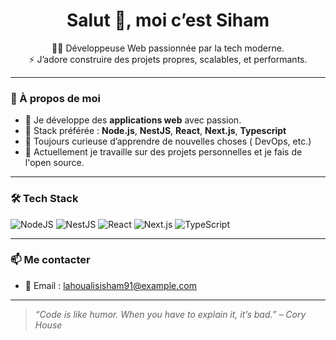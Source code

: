 <h1 align="center">Salut 👋, moi c’est Siham</h1>

<p align="center">
  🧑‍💻 Développeuse Web passionnée par la tech moderne. <br/>
  ⚡ J’adore construire des projets propres, scalables, et performants. 
</p>

---

### 🚀 À propos de moi

- 🔭 Je développe des **applications web** avec passion.
- 🧠 Stack préférée : **Node.js**, **NestJS**, **React**, **Next.js**,  **Typescript**
- 💬 Toujours curieuse d’apprendre de nouvelles choses ( DevOps, etc.)
- 🌱 Actuellement je travaille sur des projets personnelles et je fais de l'open source.

---

### 🛠️ Tech Stack

![NodeJS](https://img.shields.io/badge/-Node.js-339933?style=flat&logo=nodedotjs&logoColor=white)
![NestJS](https://img.shields.io/badge/-NestJS-E0234E?style=flat&logo=nestjs&logoColor=white)
![React](https://img.shields.io/badge/-React-61DAFB?style=flat&logo=react&logoColor=white)
![Next.js](https://img.shields.io/badge/-Next.js-000000?style=flat&logo=nextdotjs&logoColor=white)
![TypeScript](https://img.shields.io/badge/-TypeScript-007ACC?style=flat&logo=typescript&logoColor=white)

---


### 📫 Me contacter

- 📧 Email : [lahoualisisham91@example.com](mailto:ton.email@example.com)

---

> *“Code is like humor. When you have to explain it, it’s bad.” – Cory House*


 
 

